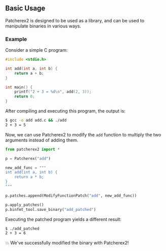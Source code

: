 ## Basic Usage

Patcherex2 is designed to be used as a library, and can be used to manipulate binaries in various ways.

### Example
Consider a simple C program:

```c
#include <stdio.h>

int add(int a, int b) {
    return a + b;
}

int main() {
    printf("2 + 3 = %d\n", add(2, 3));
    return 0;
}
```

After compiling and executing this program, the output is:

```bash
$ gcc -o add add.c && ./add
2 + 3 = 5
```

Now, we can use Patcherex2 to modify the `add` function to multiply the two arguments instead of adding them.

```python
from patcherex2 import *

p = Patcherex("add")

new_add_func = """
int add(int a, int b) {
    return a * b;
}
"""

p.patches.append(ModifyFunctionPatch("add", new_add_func))

p.apply_patches()
p.binfmt_tool.save_binary("add_patched")
```

Executing the patched program yields a different result:

```bash
$ ./add_patched
2 + 3 = 6
```

💥 We've successfully modified the binary with Patcherex2!

